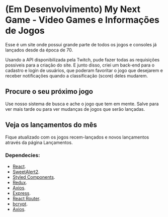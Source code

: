 # (Em Desenvolvimento) My Next Game - Video Games e Informações de Jogos

Esse é um site onde possui grande parte de todos os jogos e consoles já lançados desde da época de 70. 

Usando a API disponibilizada pela Twitch, pude fazer todas as requisições possiveis para a criação do site. E junto disso, criei um back-end para o cadastro e login de usuários, que poderam favoritar o jogo que desejarem e receber notificações quando a classificação (score) deles mudarem.

## Procure o seu próximo jogo

Use nosso sistema de busca e ache o jogo que tem em mente. Salve para ver mais tarde ou para ver mudanças de jogos que serão lançadas.

## Veja os lançamentos do mês

Fique atualizado com os jogos recem-lançados e novos lançamentos através da página Lançamentos.

### Dependecies: 

  - [React](https://pt-br.reactjs.org/).
  - [SweetAlert2](https://sweetalert2.github.io/).
  - [Styled Components](https://styled-components.com/).
  - [Redux](https://redux.js.org/).
  - [Axios](https://axios-http.com/).
  - [Express](https://expressjs.com/pt-br/).
  - [React Router](https://reactrouter.com/).
  - [bcrypt](https://www.npmjs.com/package/bcrypt).
  - [Axios](https://axios-http.com/).
